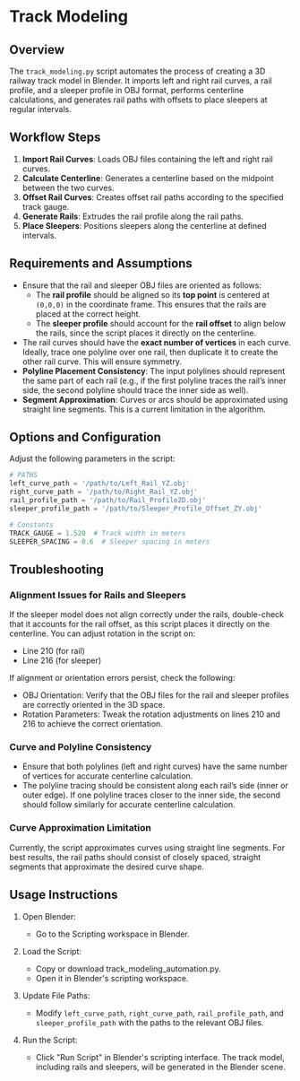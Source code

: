 # Track Modeling

## Overview

The `track_modeling.py` script automates the process of creating a 3D railway 
track model in Blender. It imports left and right rail curves, a rail profile, 
and a sleeper profile in OBJ format, performs centerline calculations, and 
generates rail paths with offsets to place sleepers at regular intervals.

## Workflow Steps

1. **Import Rail Curves**: Loads OBJ files containing the left and right rail 
curves.
2. **Calculate Centerline**: Generates a centerline based on the midpoint 
between the two curves.
3. **Offset Rail Curves**: Creates offset rail paths according to the specified 
track gauge.
4. **Generate Rails**: Extrudes the rail profile along the rail paths.
5. **Place Sleepers**: Positions sleepers along the centerline at defined 
intervals.

## Requirements and Assumptions

- Ensure that the rail and sleeper OBJ files are oriented as follows:
  - The **rail profile** should be aligned so its **top point** is centered at 
  `(0,0,0)` in the coordinate frame. This ensures that the rails are placed at 
  the correct height.
  - The **sleeper profile** should account for the **rail offset** to align 
  below the rails, since the script places it directly on the centerline.
- The rail curves should have the **exact number of vertices** in each curve. 
Ideally, trace one polyline over one rail, then duplicate it to create the 
other rail curve. This will ensure symmetry.
- **Polyline Placement Consistency**: The input polylines should represent the 
same part of each rail (e.g., if the first polyline traces the rail’s inner 
side, the second polyline should trace the inner side as well).
- **Segment Approximation**: Curves or arcs should be approximated using 
straight line segments. This is a current limitation in the algorithm.

## Options and Configuration

Adjust the following parameters in the script:

```python
# PATHS
left_curve_path = '/path/to/Left_Rail_YZ.obj'
right_curve_path = '/path/to/Right_Rail_YZ.obj'
rail_profile_path = '/path/to/Rail_Profile2D.obj'
sleeper_profile_path = '/path/to/Sleeper_Profile_Offset_ZY.obj'

# Constants
TRACK_GAUGE = 1.520  # Track width in meters
SLEEPER_SPACING = 0.6  # Sleeper spacing in meters
```

## Troubleshooting

### Alignment Issues for Rails and Sleepers

If the sleeper model does not align correctly under the rails, double-check 
that it accounts for the rail offset, as this script places it directly on the 
centerline. You can adjust rotation in the script on:

- Line 210 (for rail)
- Line 216 (for sleeper)

If alignment or orientation errors persist, check the following:

- OBJ Orientation: Verify that the OBJ files for the rail and sleeper profiles 
are correctly oriented in the 3D space.
- Rotation Parameters: Tweak the rotation adjustments on lines 210 and 216 to 
achieve the correct orientation.

### Curve and Polyline Consistency

- Ensure that both polylines (left and right curves) have the same number of 
vertices for accurate centerline calculation.
- The polyline tracing should be consistent along each rail’s side (inner or 
outer edge). If one polyline traces closer to the inner side, the second should 
follow similarly for accurate centerline calculation.

### Curve Approximation Limitation

Currently, the script approximates curves using straight line segments. For 
best results, the rail paths should consist of closely spaced, straight 
segments that approximate the desired curve shape.

## Usage Instructions

1. Open Blender:
   - Go to the Scripting workspace in Blender.

2. Load the Script:
   - Copy or download track_modeling_automation.py.
   - Open it in Blender's scripting workspace.

3. Update File Paths:
   - Modify `left_curve_path`, `right_curve_path`, `rail_profile_path`, and 
   `sleeper_profile_path` with the paths to the relevant OBJ files.

3. Run the Script:
   - Click "Run Script" in Blender's scripting interface. 
   The track model, including rails and sleepers, will be generated in the 
   Blender scene.

